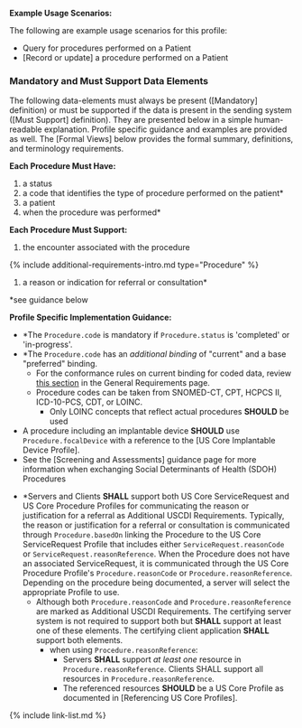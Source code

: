 
**Example Usage Scenarios:**

The following are example usage scenarios for this profile:

-   Query for procedures performed on a Patient
-  [Record or update]  a procedure performed on a Patient


### Mandatory and Must Support Data Elements


The following data-elements must always be present ([Mandatory] definition) or must be supported if the data is present in the sending system ([Must Support] definition). They are presented below in a simple human-readable explanation.  Profile specific guidance and examples are provided as well.  The [Formal Views] below provides the  formal summary, definitions, and  terminology requirements.  

**Each Procedure Must Have:**

1.  a status
2.  a code that identifies the type of procedure performed on the patient*
3.  a patient
4.  when the procedure was performed*

**Each Procedure Must Support:**

1. the encounter associated with the procedure

{% include additional-requirements-intro.md type="Procedure" %}

1. a reason or indication for referral or consultation*

*see guidance below

**Profile Specific Implementation Guidance:**

- \*The `Procedure.code` is mandatory if `Procedure.status` is 'completed' or 'in-progress'.
- <span class="bg-success" markdown="1">\*The `Procedure.code` has an *additional binding* of "current" and a base "preferred" binding.</span><!-- new-content -->
   - <span class="bg-success" markdown="1">For the conformance rules on current binding for coded data, review [this section](general-requirements.html#current-binding-for-coded-elements) in the General Requirements page.</span><!-- new-content -->
   - Procedure codes can be taken from SNOMED-CT, CPT, HCPCS II, ICD-10-PCS, CDT, or LOINC.
      - Only LOINC concepts that reflect actual procedures **SHOULD** be used
- A procedure including an implantable device **SHOULD** use `Procedure.focalDevice` with a reference to the [US Core Implantable Device Profile].
- See the [Screening and Assessments] guidance page for more information when exchanging Social Determinants of Health (SDOH) Procedures

<div class="bg-success" markdown="1">

- *Servers and Clients **SHALL** support both US Core ServiceRequest and US Core Procedure Profiles for communicating the reason or justification for a referral as Additional USCDI Requirements. Typically, the reason or justification for a referral or consultation is communicated through `Procedure.basedOn` linking the Procedure to the US Core ServiceRequest Profile that includes either `ServiceRequest.reasonCode` or `ServiceRequest.reasonReference`. When the Procedure does not have an associated ServiceRequest, it is communicated through the US Core Procedure Profile's `Procedure.reasonCode` or `Procedure.reasonReference`.  Depending on the procedure being documented, a server will select the appropriate Profile to use.
  - Although both `Procedure.reasonCode` and `Procedure.reasonReference` are marked as Additional USCDI Requirements. The certifying server system is not required to support both but **SHALL** support at least one of these elements. The certifying client application **SHALL** support both elements.
     - when using  `Procedure.reasonReference`:
       - Servers **SHALL** support *at least one* resource in `Procedure.reasonReference`. Clients SHALL support all resources in `Procedure.reasonReference`.
       - The referenced resources **SHOULD** be a US Core Profile as documented in [Referencing US Core Profiles].

</div><!-- new-content -->

{% include link-list.md %}
